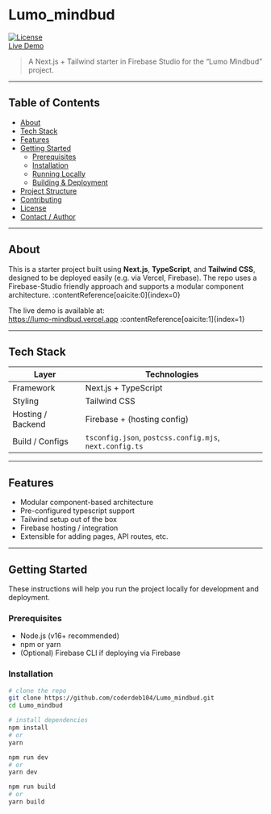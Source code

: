 # Lumo_mindbud

[![License](https://img.shields.io/badge/license-MIT-blue.svg)](#license)  
[Live Demo](https://lumo-mindbud.vercel.app)  

> A Next.js + Tailwind starter in Firebase Studio for the “Lumo Mindbud” project.

---

## Table of Contents

- [About](#about)  
- [Tech Stack](#tech-stack)  
- [Features](#features)  
- [Getting Started](#getting-started)  
  - [Prerequisites](#prerequisites)  
  - [Installation](#installation)  
  - [Running Locally](#running-locally)  
  - [Building & Deployment](#building--deployment)  
- [Project Structure](#project-structure)  
- [Contributing](#contributing)  
- [License](#license)  
- [Contact / Author](#contact--author)  

---

## About

This is a starter project built using **Next.js**, **TypeScript**, and **Tailwind CSS**, designed to be deployed easily (e.g. via Vercel, Firebase). The repo uses a Firebase-Studio friendly approach and supports a modular component architecture. :contentReference[oaicite:0]{index=0}

The live demo is available at:  
https://lumo-mindbud.vercel.app :contentReference[oaicite:1]{index=1}

---

## Tech Stack

| Layer | Technologies |
|---|---|
| Framework | Next.js + TypeScript |
| Styling | Tailwind CSS |
| Hosting / Backend | Firebase + (hosting config) |
| Build / Configs | `tsconfig.json`, `postcss.config.mjs`, `next.config.ts` |

---

## Features

- Modular component-based architecture  
- Pre-configured typescript support  
- Tailwind setup out of the box  
- Firebase hosting / integration  
- Extensible for adding pages, API routes, etc.

---

## Getting Started

These instructions will help you run the project locally for development and deployment.

### Prerequisites

- Node.js (v16+ recommended)  
- npm or yarn  
- (Optional) Firebase CLI if deploying via Firebase  

### Installation

```bash
# clone the repo
git clone https://github.com/coderdeb104/Lumo_mindbud.git
cd Lumo_mindbud

# install dependencies
npm install
# or
yarn

npm run dev
# or
yarn dev

npm run build
# or
yarn build
